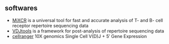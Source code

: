 ## softwares
*  [MiXCR](https://mixcr.readthedocs.io/en/master/) is a universal tool for fast and accurate analysis of T- and B- cell receptor repertoire sequencing data
*  [VDJtools](https://vdjtools-doc.readthedocs.io/en/master/) is a framework for post-analysis of repertoire sequencing data
*  [cellranger](https://support.10xgenomics.com/single-cell-vdj/software/vdj-and-gene-expression/latest/overview) 10X genomics Single Cell V(D)J + 5′ Gene Expression
